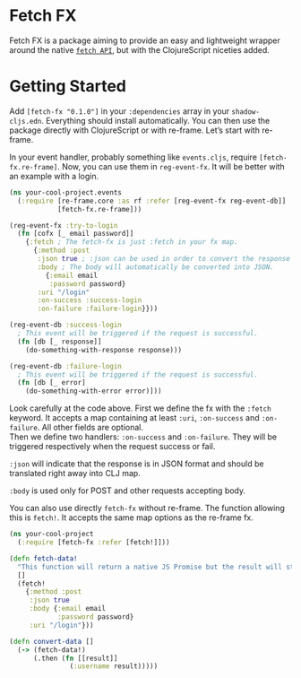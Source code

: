 # Fetch FX

Fetch FX is a package aiming to provide an easy and lightweight wrapper around the native [`fetch API`](https://developer.mozilla.org/fr/docs/Web/API/WindowOrWorkerGlobalScope/fetch), but with the ClojureScript niceties added.

# Getting Started

Add `[fetch-fx "0.1.0"]` in your `:dependencies` array in your `shadow-cljs.edn`. Everything should install automatically. You can then use the package directly with ClojureScript or with re-frame. Let’s start with re-frame.

In your event handler, probably something like `events.cljs`, require `[fetch-fx.re-frame]`. Now, you can use them in `reg-event-fx`. It will be better with an example with a login.

```clojure
(ns your-cool-project.events
  (:require [re-frame.core :as rf :refer [reg-event-fx reg-event-db]]
            [fetch-fx.re-frame]))

(reg-event-fx :try-to-login
  (fn [cofx [_ email password]]
    {:fetch ; The fetch-fx is just :fetch in your fx map.
      {:method :post
       :json true ; :json can be used in order to convert the response from JSON into CLJ map.
       :body ; The body will automatically be converted into JSON.
         {:email email
          :password password}
       :uri "/login"
       :on-success :success-login
       :on-failure :failure-login}}))

(reg-event-db :success-login
  ; This event will be triggered if the request is successful.
  (fn [db [_ response]]
    (do-something-with-response response)))

(reg-event-db :failure-login
  ; This event will be triggered if the request is successful.
  (fn [db [_ error]
    (do-something-with-error error)]))
```

Look carefully at the code above. First we define the fx with the `:fetch` keyword. It accepts a map containing at least `:uri`, `:on-success` and `:on-failure`. All other fields are optional.  
Then we define two handlers: `:on-success` and `:on-failure`. They will be triggered respectively when the request success or fail.

`:json` will indicate that the response is in JSON format and should be translated right away into CLJ map.

`:body` is used only for POST and other requests accepting body.

You can also use directly `fetch-fx` without re-frame. The function allowing this is `fetch!`. It accepts the same map options as the re-frame fx.

```clojure
(ns your-cool-project
  (:require [fetch-fx :refer [fetch!]]))

(defn fetch-data!
  "This function will return a native JS Promise but the result will still be converted."
  []
  (fetch!
    {:method :post
     :json true
     :body {:email email
            :password password}
     :uri "/login"}))

(defn convert-data []
  (-> (fetch-data!)
      (.then (fn [[result]]
               (:username result)))))
```
